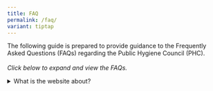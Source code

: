 ```yaml
---
title: FAQ
permalink: /faq/
variant: tiptap
---
```

<p>The following guide is prepared to provide guidance to the Frequently
Asked Questions (FAQs) regarding the Public Hygiene Council (PHC).
<br>
<br><em>Click below to expand and view the FAQs.</em>
</p>
<div data-type="detailGroup" class="isomer-accordion-group isomer-accordion isomer-accordion-white">
<details class="isomer-details">
<summary>What is the website about?</summary>
<div data-type="detailsContent" class="isomer-details-content">
<p>Website aims to inspire everyone in Singapore to promote values of picking
up after ourselves, throwing waste in bins and leaving our environment
in a state we can be proud of, via the Keep Singapore Clean Movement.</p>
</div>
</details>
</div>
<p></p>
